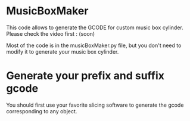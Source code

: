 # MusicBoxMaker

This code allows to generate the GCODE for custom music box cylinder.
Please check the video first : (soon)

Most of the code is in the musicBoxMaker.py file, but you don't need to modify it to generate your music box cylinder.

# Generate your prefix and suffix gcode

You should first use your favorite slicing software to generate the gcode corresponding to any object.
